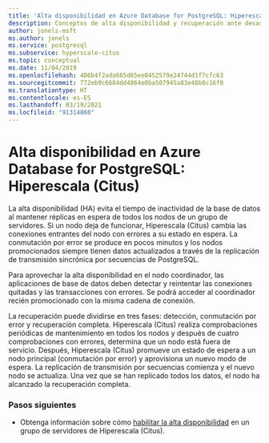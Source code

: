 ```yaml
---
title: 'Alta disponibilidad en Azure Database for PostgreSQL: Hiperescala (Citus)'
description: Conceptos de alta disponibilidad y recuperación ante desastres
author: jonels-msft
ms.author: jonels
ms.service: postgresql
ms.subservice: hyperscale-citus
ms.topic: conceptual
ms.date: 11/04/2019
ms.openlocfilehash: 406b4f2ada665d65ee0452579e24744d1f7cfc63
ms.sourcegitcommit: 772eb9c6684dd4864e0ba507945a83e48b8c16f0
ms.translationtype: HT
ms.contentlocale: es-ES
ms.lasthandoff: 03/19/2021
ms.locfileid: "91314860"
---
```

# <a name="high-availability-in-azure-database-for-postgresql--hyperscale-citus"></a>Alta disponibilidad en Azure Database for PostgreSQL: Hiperescala (Citus)

La alta disponibilidad (HA) evita el tiempo de inactividad de la base de datos al mantener réplicas en espera de todos los nodos de un grupo de servidores. Si un nodo deja de funcionar, Hiperescala (Citus) cambia las conexiones entrantes del nodo con errores a su estado en espera. La conmutación por error se produce en pocos minutos y los nodos promocionados siempre tienen datos actualizados a través de la replicación de transmisión sincrónica por secuencias de PostgreSQL.

Para aprovechar la alta disponibilidad en el nodo coordinador, las aplicaciones de base de datos deben detectar y reintentar las conexiones quitadas y las transacciones con errores. Se podrá acceder al coordinador recién promocionado con la misma cadena de conexión.

La recuperación puede dividirse en tres fases: detección, conmutación por error y recuperación completa.  Hiperescala (Citus) realiza comprobaciones periódicas de mantenimiento en todos los nodos y después de cuatro comprobaciones con errores, determina que un nodo está fuera de servicio. Después, Hiperescala (Citus) promueve un estado de espera a un nodo principal (conmutación por error) y aprovisiona un nuevo modo de espera.
La replicación de transmisión por secuencias comienza y el nuevo nodo se actualiza.  Una vez que se han replicado todos los datos, el nodo ha alcanzado la recuperación completa.

### <a name="next-steps"></a>Pasos siguientes

- Obtenga información sobre cómo [habilitar la alta disponibilidad](howto-hyperscale-high-availability.md) en un grupo de servidores de Hiperescala (Citus).
